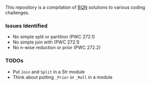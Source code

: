 This repository is a compilation of [BQN](mlochbaum.github.io/BQN) solutions to various coding challenges.

### Issues Identified

* No simple split or partition (PWC 272.1)
* No simple join with (PWC 272.1)
* No n-wise reduction or prior (PWC 272.2)

### TODOs

* Put `Join` and `Split` in a Str module
* Think about putting `_Prior` or `_Roll` in a module
